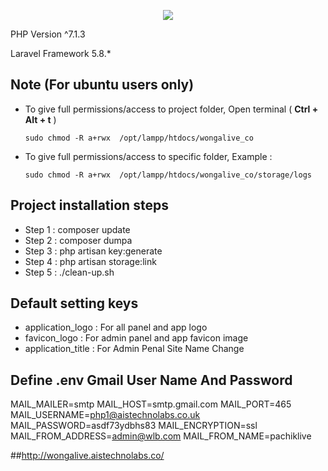 <p align="center"><img src="https://laravel.com/assets/img/components/logo-laravel.svg"></p>

<p align="center">
	<p>PHP Version ^7.1.3 </p>
	<p>Laravel Framework 5.8.* </p>
</p>

## Note (For ubuntu users only)
- To give full permissions/access to project folder, Open terminal ( **Ctrl + Alt + t** )

      sudo chmod -R a+rwx  /opt/lampp/htdocs/wongalive_co
      
- To give full permissions/access to specific folder, Example : 

      sudo chmod -R a+rwx  /opt/lampp/htdocs/wongalive_co/storage/logs
  
## Project installation steps

- Step 1 : composer update
- Step 2 : composer dumpa
- Step 3 : php artisan key:generate
- Step 4 : php artisan storage:link
- Step 5 : ./clean-up.sh


      
## Default setting keys

- application_logo : For all panel and app logo
- favicon_logo : For admin panel and app favicon image
- application_title : For Admin Penal Site Name Change

## Define .env Gmail User Name And Password

MAIL_MAILER=smtp
MAIL_HOST=smtp.gmail.com
MAIL_PORT=465
MAIL_USERNAME=php1@aistechnolabs.co.uk
MAIL_PASSWORD=asdf73ydbhs83
MAIL_ENCRYPTION=ssl
MAIL_FROM_ADDRESS=admin@wlb.com
MAIL_FROM_NAME=pachiklive

##http://wongalive.aistechnolabs.co/